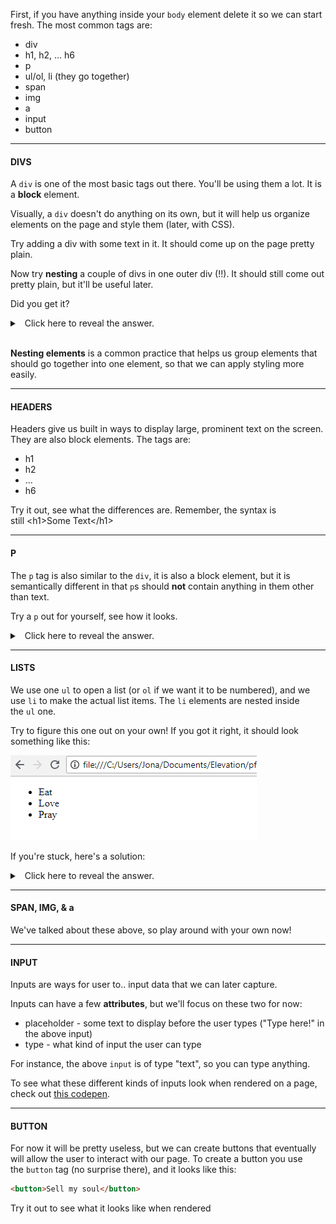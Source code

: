 First, if you have anything inside your `body` element delete it so we can start fresh. The most common tags are:

-   div
-   h1, h2, ... h6
-   p
-   ul/ol, li (they go together)
-   span
-   img
-   a
-   input
-   button

***
#### DIVS

A `div` is one of the most basic tags out there. You'll be using them a lot. It is a **block** element.

Visually, a `div` doesn't do anything on its own, but it will help us organize elements on the page and style them (later, with CSS).

Try adding a div with some text in it. It should come up on the page pretty plain.

Now try **nesting** a couple of divs in one outer div (!!). It should still come out pretty plain, but it'll be useful later.

Did you get it?

<details><summary>
  Click here to reveal the answer.
</summary>

\<div>
\<div>text1\</div>
  \<div>text2\</div>
\</div>

</details>

</br>


**Nesting elements** is a common practice that helps us group elements that should go together into one element, so that we can apply styling more easily.

***
#### HEADERS

Headers give us built in ways to display large, prominent text on the screen. They are also block elements. The tags are:

- h1
- h2
- ...
- h6

Try it out, see what the differences are. Remember, the syntax is still \<h1>Some Text\</h1>

***

#### P

The `p` tag is also similar to the `div`, it is also a block element, but it is semantically different in that `p`s should **not** contain anything in them other than text.

Try a `p` out for yourself, see how it looks.

<details><summary>
  Click here to reveal the answer.
</summary>

It should look the same as a div. Don't worry, CSS will make the differences more meaningful ;)

</details>

***
#### LISTS

We use one `ul` to open a list (or `ol` if we want it to be numbered), and we use `li` to make the actual list items. The `li` elements are nested inside the `ul` one.

Try to figure this one out on your own! If you got it right, it should look something like this:

![](./5.png)



If you're stuck, here's a solution:

<details><summary>
  Click here to reveal the answer.
</summary>

\<ul>
\<li>Eat\</li>
\<li>Love\</li>
\<li>Pray\</li>
\</ul>

</details>

***
#### SPAN, IMG, & a

We've talked about these above, so play around with your own now!

***
#### INPUT

Inputs are ways for user to.. input data that we can later capture.

Inputs can have a few **attributes**, but we'll focus on these two for now:
- placeholder - some text to display before the user types ("Type here!" in the above input)
- type - what kind of input the user can type

For instance, the above `input` is of type "text", so you can type anything.

To see what these different kinds of inputs look when rendered on a page, check out [this codepen](https://codepen.io/ElevationPen/pen/vwPMzg?editors=0010).

* * * * *

#### BUTTON

For now it will be pretty useless, but we can create buttons that eventually will allow the user to interact with our page. To create a button you use the `button` tag (no surprise there), and it looks like this:
```html
<button>Sell my soul</button>
```

Try it out to see what it looks like when rendered